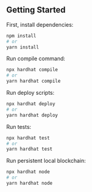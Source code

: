 ## Getting Started

First, install dependencies:

```bash
npm install
# or
yarn install
```
Run compile command:
```bash
npx hardhat compile
# or
yarn hardhat compile
```

Run deploy scripts:
```bash
npx hardhat deploy
# or
yarn hardhat deploy
```


Run tests:
```bash
npx hardhat test
# or
yarn hardhat test
```

Run persistent local blockchain:
```bash
npx hardhat node
# or
yarn hardhat node
```
